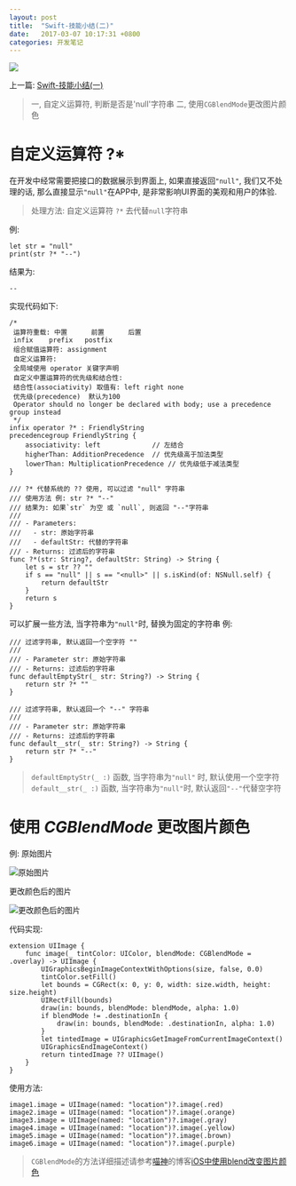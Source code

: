 ```yaml
---
layout: post
title:  "Swift-技能小结(二)"
date:   2017-03-07 10:17:31 +0800
categories: 开发笔记
---
```

![](http://yuqiangcoder.com/assets/postImages/ios/201703/1.jpg)

上一篇: [Swift-技能小结(一)](http://www.jianshu.com/p/e52ac996055a)

> 一, 自定义运算符, 判断是否是'null'字符串
   二, 使用`CGBlendMode`更改图片颜色

# 自定义运算符 ?*
在开发中经常需要把接口的数据展示到界面上, 如果直接返回`"null"`, 我们又不处理的话, 那么直接显示`"null"`在APP中, 是非常影响UI界面的美观和用户的体验.

> 处理方法: 自定义运算符 `?*` 去代替`null`字符串

例:
```
let str = "null"
print(str ?* "--")
```
结果为: 
```
--
```
实现代码如下:
```
/*
 运算符重载: 中置      前置      后置
 infix    prefix   postfix
 组合赋值运算符: assignment
 自定义运算符:
 全局域使用 operator 关键字声明
 自定义中置运算符的优先级和结合性:
 结合性(associativity) 取值有: left right none
 优先级(precedence)  默认为100
 Operator should no longer be declared with body; use a precedence group instead
 */
infix operator ?* : FriendlyString
precedencegroup FriendlyString {
    associativity: left             // 左结合
    higherThan: AdditionPrecedence  // 优先级高于加法类型
    lowerThan: MultiplicationPrecedence // 优先级低于减法类型
}

/// ?* 代替系统的 ?? 使用, 可以过滤 "null" 字符串
/// 使用方法 例: str ?* "--"
/// 结果为: 如果`str` 为空 或 `null`, 则返回 "--"字符串
///
/// - Parameters:
///   - str: 原始字符串
///   - defaultStr: 代替的字符串
/// - Returns: 过滤后的字符串
func ?*(str: String?, defaultStr: String) -> String {
    let s = str ?? ""
    if s == "null" || s == "<null>" || s.isKind(of: NSNull.self) {
        return defaultStr
    }
    return s
}
```

可以扩展一些方法, 当字符串为`"null"`时, 替换为固定的字符串
例:
```
/// 过滤字符串, 默认返回一个空字符 ""
///
/// - Parameter str: 原始字符串
/// - Returns: 过滤后的字符串
func defaultEmptyStr(_ str: String?) -> String {
    return str ?* ""
}

/// 过滤字符串, 默认返回一个 "--" 字符串
///
/// - Parameter str: 原始字符串
/// - Returns: 过滤后的字符串
func default__str(_ str: String?) -> String {
    return str ?* "--"
}
```

> `defaultEmptyStr(_ :)` 函数, 当字符串为`"null"` 时, 默认使用一个空字符
   `default__str(_ :)` 函数, 当字符串为`"null"`时, 默认返回`"--"`代替空字符

# 使用 ***CGBlendMode*** 更改图片颜色
例: 原始图片

![原始图片](http://yuqiangcoder.com/assets/postImages/ios/201703/2.png)

更改颜色后的图片

![更改颜色后的图片](http://yuqiangcoder.com/assets/postImages/ios/201703/3.png)

代码实现:
```
extension UIImage {
    func image(_ tintColor: UIColor, blendMode: CGBlendMode = .overlay) -> UIImage {
        UIGraphicsBeginImageContextWithOptions(size, false, 0.0)
        tintColor.setFill()
        let bounds = CGRect(x: 0, y: 0, width: size.width, height: size.height)
        UIRectFill(bounds)
        draw(in: bounds, blendMode: blendMode, alpha: 1.0)
        if blendMode != .destinationIn {
            draw(in: bounds, blendMode: .destinationIn, alpha: 1.0)
        }
        let tintedImage = UIGraphicsGetImageFromCurrentImageContext()
        UIGraphicsEndImageContext()
        return tintedImage ?? UIImage()
    }
}
```
使用方法:
```
image1.image = UIImage(named: "location")?.image(.red)
image2.image = UIImage(named: "location")?.image(.orange)
image3.image = UIImage(named: "location")?.image(.gray)
image4.image = UIImage(named: "location")?.image(.yellow)
image5.image = UIImage(named: "location")?.image(.brown)
image6.image = UIImage(named: "location")?.image(.purple)
```
> `CGBlendMode`的方法详细描述请参考[喵神](https://onevcat.com/#blog)的博客[iOS中使用blend改变图片颜色](https://onevcat.com/2013/04/using-blending-in-ios/)

[jekyll-docs]: https://jekyllrb.com/docs/home
[jekyll-gh]:   https://github.com/jekyll/jekyll
[jekyll-talk]: https://talk.jekyllrb.com/


